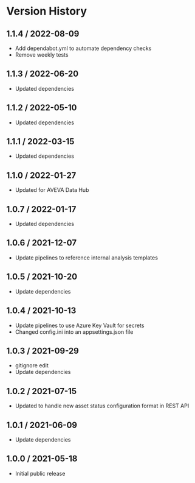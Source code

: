 # Version History

## 1.1.4 / 2022-08-09

- Add dependabot.yml to automate dependency checks
- Remove weekly tests

## 1.1.3 / 2022-06-20

- Updated dependencies

## 1.1.2 / 2022-05-10

- Updated dependencies

## 1.1.1 / 2022-03-15

- Updated dependencies

## 1.1.0 / 2022-01-27

- Updated for AVEVA Data Hub

## 1.0.7 / 2022-01-17

- Updated dependencies

## 1.0.6 / 2021-12-07

- Update pipelines to reference internal analysis templates

## 1.0.5 / 2021-10-20

- Update dependencies

## 1.0.4 / 2021-10-13

- Update pipelines to use Azure Key Vault for secrets
- Changed config.ini into an appsettings.json file

## 1.0.3 / 2021-09-29

- gitignore edit
- Update dependencies

## 1.0.2 / 2021-07-15

- Updated to handle new asset status configuration format in REST API

## 1.0.1 / 2021-06-09

- Update dependencies

## 1.0.0 / 2021-05-18

- Initial public release
